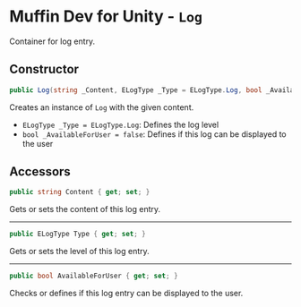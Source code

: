 # Muffin Dev for Unity - `Log`

Container for log entry.

## Constructor

```cs
public Log(string _Content, ELogType _Type = ELogType.Log, bool _AvailableForUser = false)
```

Creates an instance of `Log` with the given content.

* `ELogType _Type = ELogType.Log`: Defines the log level
* `bool _AvailableForUser = false`: Defines if this log can be displayed to the user

## Accessors

```cs
public string Content { get; set; }
```

Gets or sets the content of this log entry.

---

```cs
public ELogType Type { get; set; }
```

Gets or sets the level of this log entry.

---

```cs
public bool AvailableForUser { get; set; }
```

Checks or defines if this log entry can be displayed to the user.